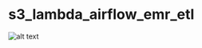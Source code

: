 # s3_lambda_airflow_emr_etl

![alt text](https://s3.amazonaws.com/weclouddata/images/data_engineer/architecture1.png)
